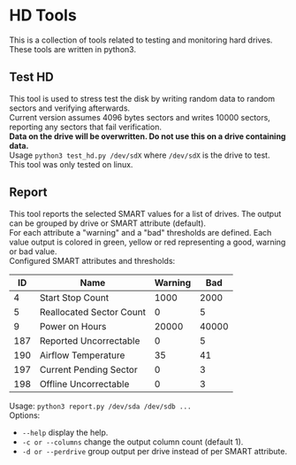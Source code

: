 # HD Tools
This is a collection of tools related to testing and monitoring hard drives.  
These tools are written in python3.

## Test HD
This tool is used to stress test the disk by writing random data to random sectors and verifying afterwards.  
Current version assumes 4096 bytes sectors and writes 10000 sectors, reporting any sectors that fail verification.  
__Data on the drive will be overwritten. Do not use this on a drive containing data.__  
Usage `python3 test_hd.py /dev/sdX` where `/dev/sdX` is the drive to test.  
This tool was only tested on linux.  

## Report
This tool reports the selected SMART values for a list of drives. The output can be grouped by drive or SMART attribute (default).  
For each attribute a "warning" and a "bad" thresholds are defined. Each value output is colored in green, yellow or red representing a good, warning or bad value.  
Configured SMART attributes and thresholds:

| ID  | Name                     | Warning |  Bad  |
|-----|--------------------------|---------|-------|
|  4  | Start Stop Count         | 1000    | 2000  |
|  5  | Reallocated Sector Count | 0       | 5     |
|  9  | Power on Hours           | 20000   | 40000 |
| 187 | Reported Uncorrectable   | 0       | 5     |
| 190 | Airflow Temperature      | 35      | 41    |
| 197 | Current Pending Sector   | 0       | 3     |
| 198 | Offline Uncorrectable    | 0       | 3     |

Usage: `python3 report.py /dev/sda /dev/sdb ...`  
Options:  
- `--help` display the help.  
- `-c or --columns` change the output column count (default 1).  
- `-d or --perdrive` group output per drive instead of per SMART attribute.
